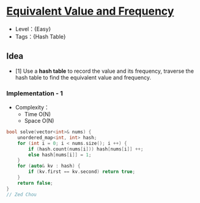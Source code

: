 # [Equivalent Value and Frequency](https://binarysearch.com/problems/Equivalent-Value-and-Frequency)

- Level：{Easy}
- Tags：{Hash Table}

## Idea

- [1] Use a **hash table** to record the value and its frequency, traverse the hash table to find the equivalent value and frequency.

### Implementation - 1

- Complexity：
  - Time O(N)
  - Space O(N)

``` c++
bool solve(vector<int>& nums) {
    unordered_map<int, int> hash;
    for (int i = 0; i < nums.size(); i ++) {
        if (hash.count(nums[i])) hash[nums[i]] ++;
        else hash[nums[i]] = 1;
    }
    for (auto& kv : hash) {
        if (kv.first == kv.second) return true;
    }
    return false;
}
// Zed Chou
```

